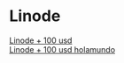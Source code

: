 # Linode


[Linode + 100 usd](https://linode.com) <br>
[Linode + 100 usd holamundo](https://linode.com/holamundo)



